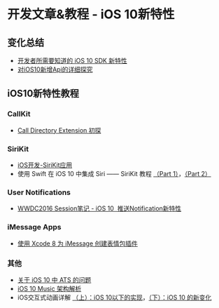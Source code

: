 # 开发文章&教程 - iOS 10新特性
## 变化总结
- [开发者所需要知道的 iOS 10 SDK 新特性][1]
- [对iOS10新增Api的详细探究][2]

## iOS10新特性教程
### CallKit
- [Call Directory Extension 初探][3]

### SiriKit
- [iOS开发-SiriKit应用][4]
- 使用 Swift 在 iOS 10 中集成 Siri —— SiriKit 教程 [（Part 1）][5]，[（Part 2）][6]

### User Notifications
- [WWDC2016 Session笔记 - iOS 10  推送Notification新特性][7]

### iMessage Apps
 - [使用 Xcode 8 为 iMessage 创建表情包插件][8]

### 其他
- [关于 iOS 10 中 ATS 的问题][9]
- [iOS 10 Music 架构解析][10]
- iOS交互式动画详解 [（上）：iOS 10以下的实现][11]，[（下）：iOS 10 的新变化][12]

[1]:	https://onevcat.com/2016/06/ios-10-sdk/ "开发者所需要知道的 iOS 10 SDK 新特性"
[2]:	http://www.cnblogs.com/dsxniubility/p/5596973.html "对iOS10新增Api的详细探究"
[3]:	http://colin1994.github.io/2016/06/17/Call-Directory-Extension-Study/
[4]:	http://ios.jobbole.com/86011/
[5]:	http://swift.gg/2016/06/28/adding-siri-to-ios-10-apps-in-swift-tutorial/ "使用 Swift 在 iOS 10 中集成 Siri —— SiriKit 教程（Part 1）"
[6]:	http://swift.gg/2016/07/18/sirikit-swift-3-resolutions-sirikit-tutorial-part-2/ "详解 SiriKit - SiriKit 教程（Part 2）"
[7]:	http://www.jianshu.com/p/9b720efe3779 "WWDC2016 Session笔记 - iOS 10  推送Notification新特性"
[8]:	http://swift.gg/2016/06/29/message-sticker-app/ "使用 Xcode 8 为 iMessage 创建表情包插件"
[9]:	https://onevcat.com/2016/06/ios-10-ats/ "关于 iOS 10 中 ATS 的问题"
[10]:	http://mp.weixin.qq.com/s?__biz=MzIwMTYzMzcwOQ==&mid=2650948426&idx=1&sn=39660132831ca76f45c73c2c50ed47ed&scene=23&srcid=07038W8sjXH45qtz4XDsr20P#rd
[11]:	http://mp.weixin.qq.com/s?__biz=MzA3ODg4MDk0Ng==&mid=2651112450&idx=1&sn=3807acbfac41675cdfd1f9e7c1f50231&scene=0#wechat_redirect
[12]:	http://mp.weixin.qq.com/s?__biz=MzA3ODg4MDk0Ng==&mid=2651112458&idx=1&sn=3c61daa725f74c56a58312f55407d267&scene=0#wechat_redirect